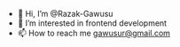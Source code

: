 - 👋 Hi, I’m @Razak-Gawusu
- 👀 I’m interested in frontend development
- 📫 How to reach me gawusur@gmail.com

<!---
Razak-Gawusu/Razak-Gawusu is a ✨ special ✨ repository because its `README.md` (this file) appears on your GitHub profile.
You can click the Preview link to take a look at your changes.
--->
